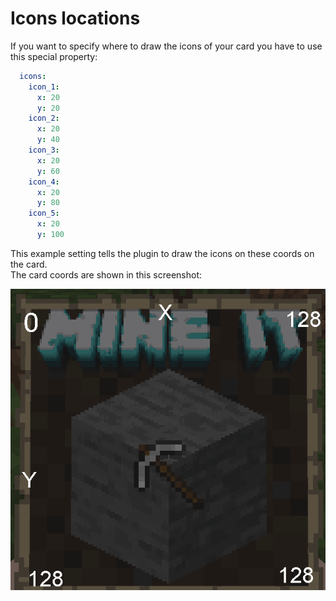 # Icons locations

If you want to specify where to draw the icons of your card you have to use this special property:

```yaml
  icons:
    icon_1:
      x: 20
      y: 20
    icon_2:
      x: 20
      y: 40
    icon_3:
      x: 20
      y: 60
    icon_4:
      x: 20
      y: 80
    icon_5:
      x: 20
      y: 100
```

This example setting tells the plugin to draw the icons on these coords on the card.  
The card coords are shown in this screenshot:

![](../../.gitbook/assets/immagine%20%2816%29.png)


